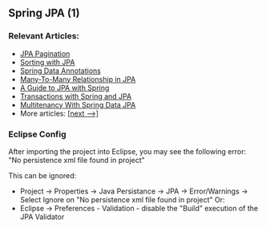 ## Spring JPA (1)

### Relevant Articles: 
- [JPA Pagination](https://www.baeldung.com/jpa-pagination)
- [Sorting with JPA](https://www.baeldung.com/jpa-sort)
- [Spring Data Annotations](http://www.baeldung.com/spring-data-annotations)
- [Many-To-Many Relationship in JPA](https://www.baeldung.com/jpa-many-to-many)
- [A Guide to JPA with Spring](https://www.baeldung.com/the-persistence-layer-with-spring-and-jpa)
- [Transactions with Spring and JPA](https://www.baeldung.com/transaction-configuration-with-jpa-and-spring)
- [Multitenancy With Spring Data JPA](https://www.baeldung.com/multitenancy-with-spring-data-jpa)
- More articles: [[next -->]](/spring-jpa-2)

### Eclipse Config 
After importing the project into Eclipse, you may see the following error:  
"No persistence xml file found in project"

This can be ignored: 
- Project -> Properties -> Java Persistance -> JPA -> Error/Warnings -> Select Ignore on "No persistence xml file found in project"
Or: 
- Eclipse -> Preferences - Validation - disable the "Build" execution of the JPA Validator 


